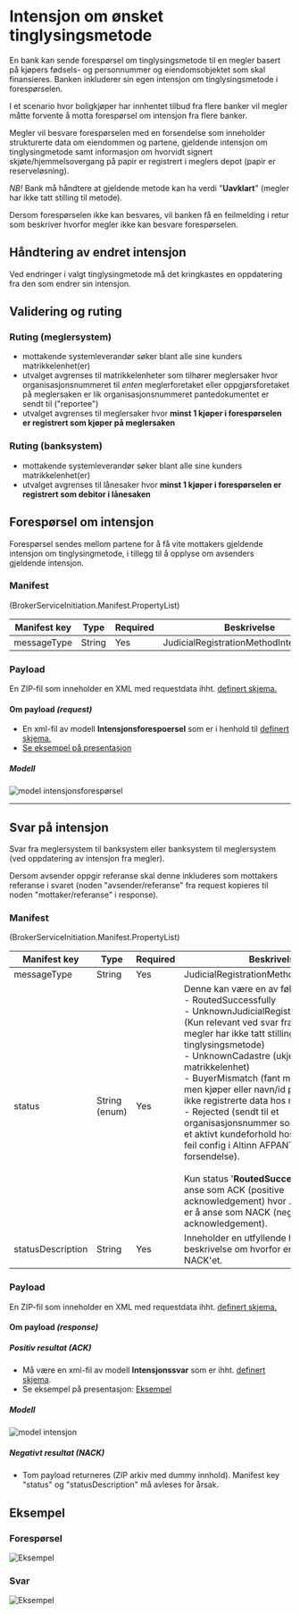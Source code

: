 # Intensjon om ønsket tinglysingsmetode 
En bank kan sende forespørsel om tinglysingsmetode til en megler basert på kjøpers fødsels- og personnummer og eiendomsobjektet som skal finansieres. Banken inkluderer sin egen intensjon om tinglysingsmetode i forespørselen. 

I et scenario hvor boligkjøper har innhentet tilbud fra flere banker vil megler måtte forvente å motta forespørsel om intensjon fra flere banker. 

Megler vil besvare forespørselen med en forsendelse som inneholder strukturerte data om eiendommen og partene, gjeldende intensjon om tinglysingmetode samt informasjon om hvorvidt signert skjøte/hjemmelsovergang på papir er registrert i meglers depot (papir er reserveløsning).

*NB!* Bank må håndtere at gjeldende metode kan ha verdi  "**Uavklart**" (megler har ikke tatt stilling til metode).

Dersom forespørselen ikke kan besvares, vil banken få en feilmelding i retur som beskriver hvorfor megler ikke kan besvare forespørselen.
 
## Håndtering av endret intensjon
Ved endringer i valgt tinglysingmetode må det kringkastes en oppdatering fra den som endrer sin intensjon. 

## Validering og ruting
### Ruting (meglersystem)
- mottakende systemleverandør søker blant alle sine kunders matrikkelenhet(er)
- utvalget avgrenses til matrikkelenheter som tilhører meglersaker hvor organisasjonsnummeret til _enten_ meglerforetaket eller oppgjørsforetaket på meglersaken er lik organisasjonsnummeret pantedokumentet er sendt til ("reportee")
- utvalget avgrenses til meglersaker hvor **minst 1 kjøper i forespørselen er registrert som kjøper på meglersaken** 
 
### Ruting (banksystem)
- mottakende systemleverandør søker blant alle sine kunders matrikkelenhet(er) 
- utvalget avgrenses til lånesaker hvor **minst 1 kjøper i forespørselen er registrert som debitor i lånesaken** 

## Forespørsel om intensjon
Forespørsel sendes mellom partene for å få vite mottakers gjeldende intensjon om tinglysingmetode, i tillegg til å opplyse om avsenders gjeldende intensjon.


### Manifest
(BrokerServiceInitiation.Manifest.PropertyList)

|Manifest key|Type|Required|Beskrivelse|
|--- |--- |--- |--- |
|messageType|String|Yes|JudicialRegistrationMethodIntentRequest|

### Payload
En ZIP-fil som inneholder en XML med requestdata ihht. [definert skjema.](../afpant-model/xsd/dsve-1.0.0.xsd)

#### Om payload *(request)*
- En xml-fil av modell **Intensjonsforespoersel** som er i henhold til [definert skjema.](../afpant-model/xsd/dsve-1.0.0.xsd)
- [Se eksempel på presentasjon](examples/intensjonsforespoersel-example.png)

##### Modell
![model intensjonsforespørsel](examples/intensjonsforespoersel-model.png "Model for forespørsel om kjøpekontrakt")
<hr/>

## Svar på intensjon
Svar fra meglersystem til banksystem eller banksystem til meglersystem (ved oppdatering av intensjon fra megler).

Dersom avsender oppgir referanse skal denne inkluderes som mottakers referanse i svaret (noden "avsender/referanse" fra request kopieres til noden "mottaker/referanse" i response).

### Manifest
(BrokerServiceInitiation.Manifest.PropertyList)

|Manifest key|Type|Required|Beskrivelse|
|--- |--- |--- |--- |
|messageType|String|Yes|JudicialRegistrationMethodIntentResponse|
|status|String (enum)|Yes|Denne kan være en av følgende statuser: <br>- RoutedSuccessfully <br>- UnknownJudicialRegistrationMethod (Kun relevant ved svar fra megler til bank: megler har ikke tatt stilling til tinglysingsmetode) <br>- UnknownCadastre (ukjent matrikkelenhet) <br>- BuyerMismatch (fant matrikkelenhet, men kjøper eller navn/id på kjøper matcher ikke registrerte data hos mottaker) <br>- Rejected (sendt til et organisasjonsnummer som ikke lenger har et aktivt kundeforhold hos leverandøren - feil config i Altinn AFPANT, eller ugyldig forsendelse).<br><br>Kun status '**RoutedSuccessfully**' er å anse som ACK (positive acknowledgement) hvor . Øvrige statuser er å anse som NACK (negative acknowledgement).|
|statusDescription|String|Yes|Inneholder en utfyllende human-readable beskrivelse om hvorfor en forsendelse ble NACK'et.|

### Payload
En ZIP-fil som inneholder en XML med requestdata ihht. [definert skjema.](../afpant-model/xsd/dsve-1.0.0.xsd)
		
#### Om payload *(response)*

##### Positiv resultat (ACK)
- Må være en xml-fil av modell **Intensjonssvar** som er ihht. [definert skjema](../afpant-model/xsd/dsve-1.0.0.xsd).
- Se eksempel på presentasjon: [Eksempel](examples/intensjonssvar-example.png)

##### Modell
![model intensjon](examples/intensjonssvar-model.png "Model for intensjonssvar")

##### Negativt resultat (NACK)
- Tom payload returneres (ZIP arkiv med dummy innhold). Manifest key "status" og "statusDescription" må avleses for årsak. 

## Eksempel

### Forespørsel
![Eksempel](examples/intensjonsforespoersel-example.png)

### Svar
![Eksempel](examples/intensjonssvar-example.png)